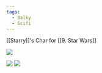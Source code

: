 ```yaml
---
tags:
  - Balky
  - Scifi
---
```

[[Starry]]'s Char for [[9. Star Wars]]

![](https://i.imgur.com/fIkCVJf.png)

![](https://i.imgur.com/JqsS9F4.png)
![](https://i.imgur.com/JqsS9F4.png)
